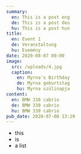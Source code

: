 ```yaml
---
summary:
  en: This is a post eng
  de: This is a post deu
  hu: This is a post hun
title:
  en: Event 1
  de: Veranstaltung
  hu: Esemény
date: 2020-08-07 00:00
image:
  src: /uploads/4.jpg
  caption:
    en: Myrna's Birthday
    de: Myrna geburtstag
    hu: Myrna szülinapja
content:
  en: BMW 330 cabrio
  de: BMW 330 cabrio
  hu: BMW 330 cabrio
pub_date: 2020-07-08 13:29
---
```

- this
- is
- a list
